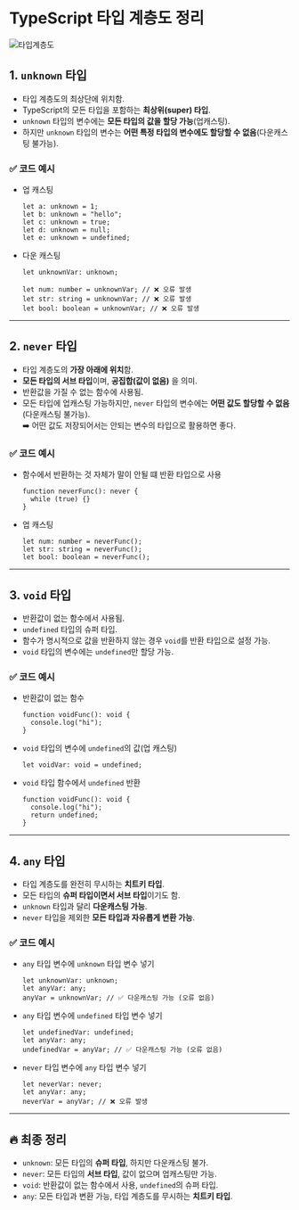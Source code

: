 # TypeScript 타입 계층도 정리
![타입계층도](https://github.com/user-attachments/assets/a1f804c8-22ca-4c7e-ab78-44b518f4c963)

## 1. `unknown` 타입

- 타입 계층도의 최상단에 위치함.
- TypeScript의 모든 타입을 포함하는 **최상위(super) 타입**.
- `unknown` 타입의 변수에는 **모든 타입의 값을 할당 가능**(업캐스팅).
- 하지만 `unknown` 타입의 변수는 **어떤 특정 타입의 변수에도 할당할 수 없음**(다운캐스팅 불가능).

### ✅ 코드 예시

- 업 캐스팅
  ```tsx
  let a: unknown = 1;
  let b: unknown = "hello";
  let c: unknown = true;
  let d: unknown = null;
  let e: unknown = undefined;
  ```

- 다운 캐스팅
  ```tsx
  let unknownVar: unknown;
  
  let num: number = unknownVar; // ❌ 오류 발생
  let str: string = unknownVar; // ❌ 오류 발생
  let bool: boolean = unknownVar; // ❌ 오류 발생
  ```

---

## 2. `never` 타입

- 타입 계층도의 **가장 아래에 위치**함.
- **모든 타입의 서브 타입**이며, **공집합(값이 없음)** 을 의미.
- 반환값을 가질 수 없는 함수에 사용됨.
- 모든 타입에 업캐스팅 가능하지만, `never` 타입의 변수에는 **어떤 값도 할당할 수 없음**(다운캐스팅 불가능).<br />
  ➡️ 어떤 값도 저장되어서는 안되는 변수의 타입으로 활용하면 좋다.
  
### ✅ 코드 예시

- 함수에서 반환하는 것 자체가 말이 안될 떄 반환 타입으로 사용
  ```tsx
  function neverFunc(): never {
    while (true) {}
  }
  ```

- 업 캐스팅
  ```tsx
  let num: number = neverFunc();
  let str: string = neverFunc();
  let bool: boolean = neverFunc();
  ```

---

## 3. `void` 타입

- 반환값이 없는 함수에서 사용됨.
- `undefined` 타입의 슈퍼 타입.
- 함수가 명시적으로 값을 반환하지 않는 경우 `void`를 반환 타입으로 설정 가능.
- `void` 타입의 변수에는 `undefined`만 할당 가능.

### ✅ 코드 예시

- 반환값이 없는 함수
  ```tsx
  function voidFunc(): void {
    console.log("hi");
  }
  ```

- `void` 타입의 변수에 `undefined`의 값(업 캐스팅)
  ```tsx
  let voidVar: void = undefined;
  ```

- `void` 타입 함수에서 `undefined` 반환
  ```tsx
  function voidFunc(): void {
    console.log("hi");
    return undefined;
  }
  ```

---

## 4. `any` 타입

- 타입 계층도를 완전히 무시하는 **치트키 타입**.
- 모든 타입의 **슈퍼 타입이면서 서브 타입**이기도 함.
- `unknown` 타입과 달리 **다운캐스팅 가능**.
- `never` 타입을 제외한 **모든 타입과 자유롭게 변환 가능**.

### ✅ 코드 예시

- `any` 타입 변수에 `unknown` 타입 변수 넣기
  ```tsx
  let unknownVar: unknown;
  let anyVar: any;
  anyVar = unknownVar; // ✅ 다운캐스팅 가능 (오류 없음)
  ```

- `any` 타입 변수에 `undefined` 타입 변수 넣기
  ```tsx
  let undefinedVar: undefined;
  let anyVar: any;
  undefinedVar = anyVar; // ✅ 다운캐스팅 가능 (오류 없음)
  ```

- `never` 타입 변수에 `any` 타입 변수 넣기
  ```tsx
  let neverVar: never;
  let anyVar: any;
  neverVar = anyVar; // ❌ 오류 발생
  ```

---

## 🔥 최종 정리

- `unknown`: 모든 타입의 **슈퍼 타입**, 하지만 다운캐스팅 불가.
- `never`: 모든 타입의 **서브 타입**, 값이 없으며 업캐스팅만 가능.
- `void`: 반환값이 없는 함수에서 사용, `undefined`의 슈퍼 타입.
- `any`: 모든 타입과 변환 가능, 타입 계층도를 무시하는 **치트키 타입**.

